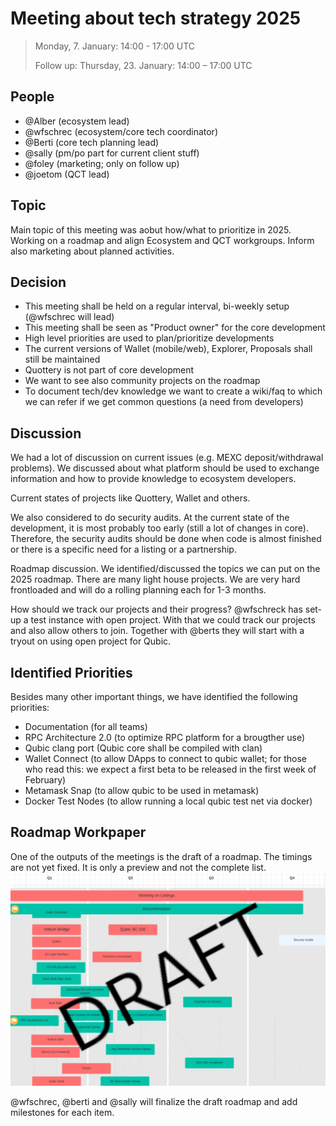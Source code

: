 # Meeting about tech strategy 2025

> Monday, 7. January: 14:00 - 17:00 UTC
> 
> Follow up: Thursday, 23. January: 14:00 – 17:00 UTC

## People
- @Alber  (ecosystem lead)
- @wfschrec (ecosystem/core tech coordinator)
- @Berti (core tech planning lead)
- @sally (pm/po part for current client stuff)
- @foley (marketing; only on follow up)
- @joetom (QCT lead)

## Topic
Main topic of this meeting was aobut how/what to prioritize in 2025. Working on a roadmap and align Ecosystem and QCT workgroups. Inform also marketing about planned activities.

## Decision
- This meeting shall be held on a regular interval, bi-weekly setup (@wfschrec will lead)
- This meeting shall be seen as "Product owner" for the core development
- High level priorities are used to plan/prioritize developments
- The current versions of Wallet (mobile/web), Explorer, Proposals shall still be maintained
- Quottery is not part of core development
- We want to see also community projects on the roadmap
- To document tech/dev knowledge we want to create a wiki/faq to which we can refer if we get common questions (a need from developers)

## Discussion
We had a lot of discussion on current issues (e.g. MEXC deposit/withdrawal problems). We discussed about what platform should be used to exchange information and how to provide knowledge to ecosystem developers.

Current states of projects like Quottery, Wallet and others.

We also considered to do security audits. At the current state of the development, it is most probably too early (still a lot of changes in core). Therefore, the security audits should be done when code is almost finished or there is a specific need for a listing or a partnership.

Roadmap discussion. We identified/discussed the topics we can put on the 2025 roadmap. There are many light house projects. We are very hard frontloaded and will do a rolling planning each for 1-3 months.

How should we track our projects and their progress? @wfschreck has set-up a test instance with open project. With that we could track our projects and also allow others to join. Together with @berts they will start with a tryout on using open project for Qubic.

## Identified Priorities
Besides many other important things, we have identified the following priorities:
- Documentation (for all teams)
- RPC Architecture 2.0 (to optimize RPC platform for a brougther use)
- Qubic clang port (Qubic core shall be compiled with clan)
- Wallet Connect (to allow DApps to connect to qubic wallet; for those who read this: we expect a first beta to be released in the first week of February)
- Metamask Snap (to allow qubic to be used in metamask)
- Docker Test Nodes (to allow running a local qubic test net via docker)


## Roadmap Workpaper
One of the outputs of the meetings is the draft of a roadmap. The timings are not yet fixed. It is only a preview and not the complete list.
![roadmap draft](images/2025-01-23-tech-roadmap-draft-preview.PNG)

@wfschrec, @berti and @sally will finalize the draft roadmap and add milestones for each item.
